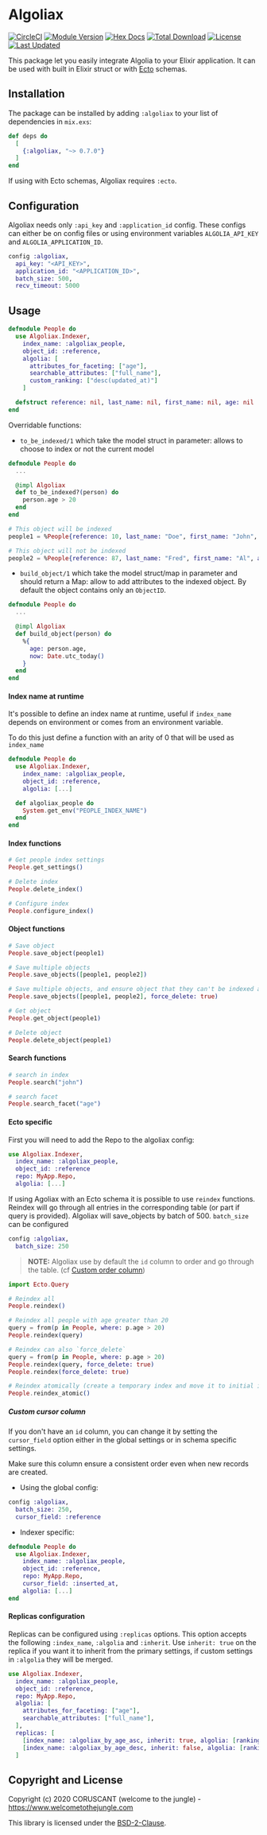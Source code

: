 # Algoliax

[![CircleCI](https://circleci.com/gh/WTTJ/algoliax/tree/main.svg?style=svg)](https://circleci.com/gh/WTTJ/algoliax/tree/main)
[![Module Version](https://img.shields.io/hexpm/v/algoliax.svg)](https://hex.pm/packages/algoliax)
[![Hex Docs](https://img.shields.io/badge/hex-docs-lightgreen.svg)](https://hexdocs.pm/algoliax/)
[![Total Download](https://img.shields.io/hexpm/dt/algoliax.svg)](https://hex.pm/packages/algoliax)
[![License](https://img.shields.io/hexpm/l/algoliax.svg)](https://github.com/WTTJ/algoliax/blob/master/LICENSE.md)
[![Last Updated](https://img.shields.io/github/last-commit/WTTJ/algoliax.svg)](https://github.com/WTTJ/algoliax/commits/master)

This package let you easily integrate Algolia to your Elixir application. It can be used with built in Elixir struct or with [Ecto](https://github.com/elixir-ecto/ecto) schemas.

## Installation

The package can be installed by adding `:algoliax` to your list of dependencies in `mix.exs`:

```elixir
def deps do
  [
    {:algoliax, "~> 0.7.0"}
  ]
end
```

If using with Ecto schemas, Algoliax requires `:ecto`.

## Configuration

Algoliax needs only `:api_key` and `:application_id` config. These configs can either be on config files or using environment variables `ALGOLIA_API_KEY` and `ALGOLIA_APPLICATION_ID`.

```elixir
config :algoliax,
  api_key: "<API_KEY>",
  application_id: "<APPLICATION_ID>",
  batch_size: 500,
  recv_timeout: 5000
```

## Usage

```elixir
defmodule People do
  use Algoliax.Indexer,
    index_name: :algoliax_people,
    object_id: :reference,
    algolia: [
      attributes_for_faceting: ["age"],
      searchable_attributes: ["full_name"],
      custom_ranking: ["desc(updated_at)"]
    ]

  defstruct reference: nil, last_name: nil, first_name: nil, age: nil
end
```

Overridable functions:

- `to_be_indexed/1` which take the model struct in parameter: allows to choose to index or not the current model

```elixir
defmodule People do
  ...

  @impl Algoliax
  def to_be_indexed?(person) do
    person.age > 20
  end
end

# This object will be indexed
people1 = %People{reference: 10, last_name: "Doe", first_name: "John", age: 13}

# This object will not be indexed
people2 = %People{reference: 87, last_name: "Fred", first_name: "Al", age: 70}
```

- `build_object/1` which take the model struct/map in parameter and should return a Map: allow to add attributes to the indexed object. By default the object contains only an `ObjectID`.

```elixir
defmodule People do
  ...

  @impl Algoliax
  def build_object(person) do
    %{
      age: person.age,
      now: Date.utc_today()
    }
  end
end
```

#### Index name at runtime

It's possible to define an index name at runtime, useful if `index_name` depends on environment or comes from an environment variable.

To do this just define a function with an arity of 0 that will be used as `index_name`

```elixir
defmodule People do
  use Algoliax.Indexer,
    index_name: :algoliax_people,
    object_id: :reference,
    algolia: [...]

  def algoliax_people do
    System.get_env("PEOPLE_INDEX_NAME")
  end
end
```

#### Index functions

```elixir
# Get people index settings
People.get_settings()

# Delete index
People.delete_index()

# Configure index
People.configure_index()
```

#### Object functions

```elixir
# Save object
People.save_object(people1)

# Save multiple objects
People.save_objects([people1, people2])

# Save multiple objects, and ensure object that they can't be indexed anymore are deleted from the index
People.save_objects([people1, people2], force_delete: true)

# Get object
People.get_object(people1)

# Delete object
People.delete_object(people1)
```

#### Search functions

```elixir
# search in index
People.search("john")

# search facet
People.search_facet("age")
```

#### Ecto specific

First you will need to add the Repo to the algoliax config:

```elixir
use Algoliax.Indexer,
  index_name: :algoliax_people,
  object_id: :reference
  repo: MyApp.Repo,
  algolia: [...]
```

If using Agoliax with an Ecto schema it is possible to use `reindex` functions. Reindex will go through all entries in the corresponding table (or part if query is provided). Algoliax will save_objects by batch of 500.
`batch_size` can be configured

```elixir
config :algoliax,
  batch_size: 250
```

> **NOTE:** Algoliax use by default the `id` column to order and go through the table. (cf [Custom order column](#custom-order-column))

```elixir
import Ecto.Query

# Reindex all
People.reindex()

# Reindex all people with age greater than 20
query = from(p in People, where: p.age > 20)
People.reindex(query)

# Reindex can also `force_delete`
query = from(p in People, where: p.age > 20)
People.reindex(query, force_delete: true)
People.reindex(force_delete: true)

# Reindex atomically (create a temporary index and move it to initial index)
People.reindex_atomic()
```

##### Custom cursor column

If you don't have an `id` column, you can change it by setting the `cursor_field` option either in the global settings or in schema specific settings.

Make sure this column ensure a consistent order even when new records are created.

- Using the global config:

```elixir
config :algoliax,
  batch_size: 250,
  cursor_field: :reference
```

- Indexer specific:

```elixir
defmodule People do
  use Algoliax.Indexer,
    index_name: :algoliax_people,
    object_id: :reference,
    repo: MyApp.Repo,
    cursor_field: :inserted_at,
    algolia: [...]
end
```

#### Replicas configuration

Replicas can be configured using `:replicas` options. This option accepts the following `:index_name`, `:algolia` and `:inherit`.
Use `inherit: true` on the replica if you want it to inherit from the primary settings, if custom settings in `:algolia` they will be merged.

```elixir
use Algoliax.Indexer,
  index_name: :algoliax_people,
  object_id: :reference,
  repo: MyApp.Repo,
  algolia: [
    attributes_for_faceting: ["age"],
    searchable_attributes: ["full_name"],
  ],
  replicas: [
    [index_name: :algoliax_by_age_asc, inherit: true, algolia: [ranking: ["asc(age)"]]],
    [index_name: :algoliax_by_age_desc, inherit: false, algolia: [ranking: ["desc(age)"]]]
  ]
```

## Copyright and License

Copyright (c) 2020 CORUSCANT (welcome to the jungle) - https://www.welcometothejungle.com

This library is licensed under the [BSD-2-Clause](./LICENSE.md).
